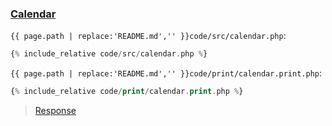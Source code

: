 ### [Calendar](code.zip)

`{{ page.path | replace:'README.md','' }}code/src/calendar.php`:

```php
{% include_relative code/src/calendar.php %}
```

`{{ page.path | replace:'README.md','' }}code/print/calendar.print.php`:

```php
{% include_relative code/print/calendar.print.php %}
```

> [Response](response/src/calendar.php)
